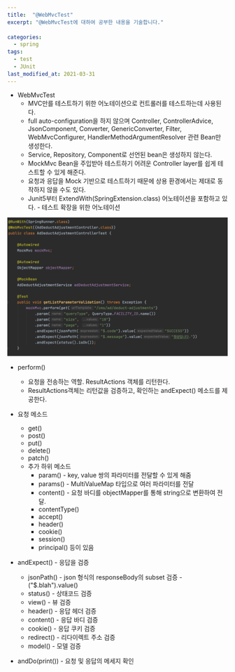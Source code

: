 ```yaml
---
title:  "@WebMvcTest"
excerpt: "@WebMvcTest에 대하여 공부한 내용을 기술합니다."

categories:
  - spring
tags:
  - test
  - JUnit
last_modified_at: 2021-03-31
---
```


* WebMvcTest
    * MVC만를 테스트하기 위한 어노테이션으로 컨트롤러를 테스트하는데 사용된다.
    * full auto-configuration을 하지 않으며 Controller, ControllerAdvice, JsonComponent, Converter, GenericConverter, Filter, WebMvcConfigurer, HandlerMethodArgumentResolver 관련 Bean만 생성한다.
    * Service, Repository, Component로 선언된 bean은 생성하지 않는다.
    * MockMvc Bean을 주입받아 테스트하기 어려운 Controller layer를 쉽게 테스트할 수 있게 해준다.
    * 요청과 응답을 Mock 기반으로 테스트하기 때문에 상용 환경에서는 제대로 동작하지 않을 수도 있다.
    * Junit5부터 ExtendWith(SpringExtension.class) 어노테이션을 포함하고 있다. - 테스트 확장을 위한 어노테이션

![1](/assets/images/@WebMvcTest.png)

* perform()
  - 요청을 전송하는 역할. ResultActions 객체를 리턴한다.
  - ResultActions객체는 리턴값을 검증하고, 확인하는 andExpect() 메소드를 제공한다.

* 요청 메소드
  - get()
  - post()
  - put()
  - delete() 
  - patch()
  - 추가 하위 메소드
    - param() - key, value 쌍의 파라미터를 전달할 수 있게 해줌
    - params() - MultiValueMap 타입으로 여러 파라미터를 전달
    - content() - 요청 바디를 objectMapper를 통해 string으로 변환하여 전달.
    - contentType()
    - accept()
    - header()
    - cookie()
    - session()
    - principal() 등이 있음
  

* andExpect() - 응답을 검증
  * jsonPath() - json 형식의 responseBody의 subset 검증 - ("$.blah").value()
  * status() - 상태코드 검증
  * view() - 뷰 검증
  * header() - 응답 헤더 검증
  * content() - 응답 바디 검증
  * cookie() - 응답 쿠키 검증
  * redirect() - 리다이렉트 주소 검증
  * model() - 모델 검증

* andDo(print()) - 요청 및 응답의 메세지 확인